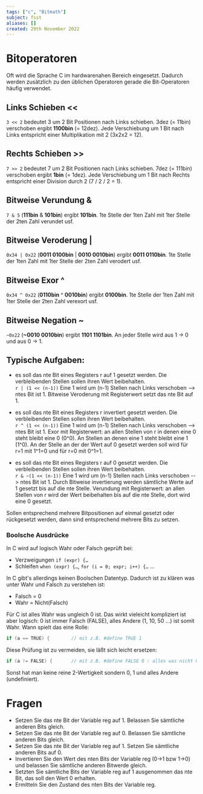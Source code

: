 ```yaml
---
tags: ["c", "Bitmath"]
subject: fsst
aliases: []
created: 29th November 2022
---
```


# Bitoperatoren

Oft wird die Sprache C im hardwarenahen Bereich eingesetzt. Dadurch werden zusätzlich zu den üblichen Operatoren gerade die Bit-Operatoren häufig verwendet.

## Links Schieben <<

`3 << 2` 	bedeutet 3 um 2 Bit Positionen nach Links schieben. 3dez (= 11bin) verschoben ergibt **1100bin** (= 12dez). Jede Verschiebung um 1 Bit nach Links entspricht einer Multiplikation mit 2 (3x2x2 = 12).

## Rechts Schieben >>

`7 >> 2` 	bedeutet 7 um 2 Bit Positionen nach Links schieben. 7dez (= 111bin) verschoben ergibt **1bin** (= 1dez). Jede Verschiebung um 1 Bit nach Rechts entspricht einer Division durch 2 (7 / 2 / 2 = 1).

## Bitweise Verundung &

`7 & 5`	 	(**111bin** & **101bin**)	ergibt	**101bin**. 1te Stelle der 1ten Zahl mit 1ter Stelle der 2ten Zahl verundet usf.

## Bitweise Veroderung |

`0x34 | 0x22`	 	(**0011 0100bin** | **0010 0010bin**)	ergibt	**0011 0110bin**. 1te Stelle der 1ten Zahl mit 1ter Stelle der 2ten Zahl verodert usf.

## Bitweise Exor ^

`0x34 ^ 0x22`	 	(**0110bin** ^ **0010bin**)	ergibt	**0100bin**. 1te Stelle der 1ten Zahl mit 1ter Stelle der 2ten Zahl verexort usf.

## Bitweise Negation ~

`~0x22`	 	(**\~0010 0010bin**)	ergibt	**1101 1101bin**. An jeder Stelle wird aus 1 -> 0 und aus 0 -> 1.

## Typische Aufgaben:

- es soll das nte Bit eines Registers r auf 1 gesetzt werden. Die verbleibenden Stellen sollen ihren Wert beibehalten.  
  `r | (1 << (n-1))`	Eine 1 wird um (n-1) Stellen nach Links verschoben --> ntes Bit ist 1. Bitweise Veroderung mit Registerwert setzt das nte Bit auf 1.​

- es soll das nte Bit eines Registers r invertiert gesetzt werden. Die verbleibenden Stellen sollen ihren Wert beibehalten.  
  `r ^ (1 << (n-1))`	Eine 1 wird um (n-1) Stellen nach Links verschoben --> ntes Bit ist 1. Exor mit Registerwert: an allen Stellen von r in denen eine 0 steht bleibt eine 0 (0^0). An Stellen an denen eine 1 steht bleibt eine 1 (1^0). An der Stelle an der der Wert auf 0 gesetzt werden soll wird für r=1 mit 1^1=0 und für r=0 mit 0^1=1.

- es soll das nte Bit eines Registers r auf 0 gesetzt werden. Die verbleibenden Stellen sollen ihren Wert beibehalten.  
  `r & ~(1 << (n-1))`	Eine 1 wird um (n-1) Stellen nach Links verschoben --> ntes Bit ist 1. Durch Bitweise invertierung werden sämtliche Werte auf 1 gesetzt bis auf die nte Stelle. Verundung mit Registerwert: an allen Stellen von r wird der Wert beibehalten bis auf die nte Stelle, dort wird eine 0 gesetzt.

Sollen entsprechend mehrere Bitpositionen auf einmal gesetzt oder rückgesetzt werden, dann sind entsprechend mehrere Bits zu setzen.

### Boolsche Ausdrücke

In C wird auf logisch Wahr oder Falsch geprüft bei:

- Verzweigungen `if (expr) {…`
- Schleifen `when (expr) {…`, `for (i = 0; expr; i++) {…` …

In C gibt's allerdings keinen Boolschen Datentyp. Dadurch ist zu klären was unter Wahr und Falsch zu verstehen ist:

- Falsch = 0
- Wahr = Nicht(Falsch)

Für C ist alles Wahr was ungleich 0 ist. Das wirkt vieleicht kompliziert ist aber logisch: 0 ist immer Falsch (FALSE), alles Andere (1, 10, 50 …) ist somit Wahr. Wann spielt das eine Rolle:

```c
if (a == TRUE) {        // mit z.B. #define TRUE 1
```

Diese Prüfung ist zu vermeiden, sie läßt sich leicht ersetzen:

```c
if (a != FALSE) {       // mit z.B. #define FALSE 0 : alles was nicht 0 ist ist wahr
```

Sonst hat man keine reine 2-Wertigkeit sondern 0, 1 und alles Andere (undefiniert).

# Fragen

- Setzen Sie das nte Bit der Variable reg auf 1. Belassen Sie sämtliche anderen Bits gleich.
- Setzen Sie das nte Bit der Variable reg auf 0. Belassen Sie sämtliche anderen Bits gleich.
- Setzen Sie das nte Bit der Variable reg auf 1. Setzen Sie sämtliche anderen Bits auf 0.
- Invertieren Sie den Wert des nten Bits der Variable reg (0->1 bzw 1->0) und belassen Sie sämtliche anderen Bitwerde gleich.
- Setzten Sie sämtliche Bits der Variable reg auf 1 ausgenommen das nte Bit, das soll den Wert 0 erhalten.
- Ermitteln Sie den Zustand des nten Bits der Variable reg.
